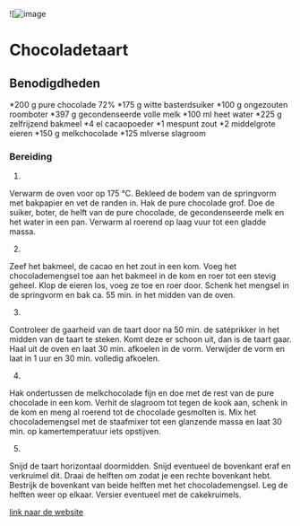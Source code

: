 ![![image](https://github.com/MixmasterX28/Skil-markdown/assets/144898918/f04f1dab-fdb4-4c15-a8ed-2030326ebf03)


# Chocoladetaart

## Benodigdheden

*200 g pure chocolade 72%
*175 g witte basterdsuiker
*100 g ongezouten roomboter
*397 g gecondenseerde volle melk
*100 ml heet water
*225 g zelfrijzend bakmeel
*4 el cacaopoeder
*1 mespunt zout
*2 middelgrote eieren
*150 g melkchocolade
*125 mlverse slagroom

### Bereiding

1.
Verwarm de oven voor op 175 °C. Bekleed de bodem van de springvorm met bakpapier en vet de randen in. Hak de pure chocolade grof. Doe de suiker, boter, de helft van de pure chocolade, de gecondenseerde melk en het water in een pan. Verwarm al roerend op laag vuur tot een gladde massa.

2.
Zeef het bakmeel, de cacao en het zout in een kom. Voeg het chocolademengsel toe aan het bakmeel in de kom en roer tot een stevig geheel. Klop de eieren los, voeg ze toe en roer door. Schenk het mengsel in de springvorm en bak ca. 55 min. in het midden van de oven.

3.
Controleer de gaarheid van de taart door na 50 min. de satéprikker in het midden van de taart te steken. Komt deze er schoon uit, dan is de taart gaar. Haal uit de oven en laat 30 min. afkoelen in de vorm. Verwijder de vorm en laat in 1 uur en 30 min. volledig afkoelen.

4.
Hak ondertussen de melkchocolade fijn en doe met de rest van de pure chocolade in een kom. Verhit de slagroom tot tegen de kook aan, schenk in de kom en meng al roerend tot de chocolade gesmolten is. Mix het chocolademengsel met de staafmixer tot een glanzende massa en laat 30 min. op kamertemperatuur iets opstijven.

5.
Snijd de taart horizontaal doormidden. Snijd eventueel de bovenkant eraf en verkruimel dit. Draai de helften om zodat je een rechte bovenkant hebt. Bestrijk de bovenkant van beide helften met het chocolademengsel. Leg de helften weer op elkaar. Versier eventueel met de cakekruimels.


[link naar de website](https://www.ah.nl/allerhande/recept/R-R689092/chocoladetaart)
